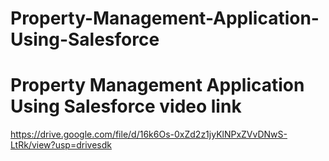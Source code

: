 # Property-Management-Application-Using-Salesforce
# Property Management Application Using Salesforce video link 
 https://drive.google.com/file/d/16k6Os-0xZd2z1jyKlNPxZVvDNwS-LtRk/view?usp=drivesdk 
